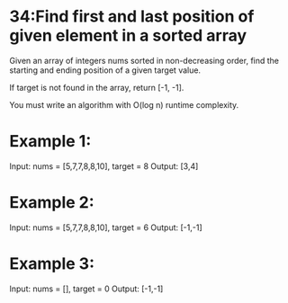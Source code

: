 # 34:Find first and last position of given element in a sorted array

Given an array of integers nums sorted in non-decreasing order, find the starting and ending position of a given target value.

If target is not found in the array, return [-1, -1].

You must write an algorithm with O(log n) runtime complexity.

 

# Example 1:

Input: nums = [5,7,7,8,8,10], target = 8
Output: [3,4]

# Example 2:

Input: nums = [5,7,7,8,8,10], target = 6
Output: [-1,-1]

# Example 3:

Input: nums = [], target = 0
Output: [-1,-1]
